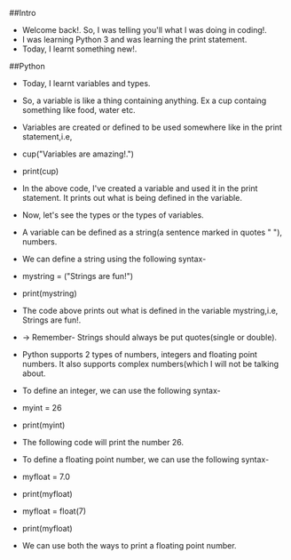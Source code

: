 ##Intro

- Welcome back!. So, I was telling you'll what I was doing in coding!.
- I was learning Python 3 and was learning the print statement.
- Today, I learnt something new!.

##Python

- Today, I learnt variables and types.
- So, a variable is like a thing containing anything. Ex a cup containg something like food, water etc.
- Variables are created or defined to be used somewhere like in the print statement,i.e, 

- cup("Variables are amazing!.")
- print(cup)

- In the above code, I've created a variable and used it in the print statement. It prints out what is being defined in the variable.

- Now, let's see the types or the types of variables.
- A variable can be defined as a string(a sentence marked in quotes " "), numbers.
- We can define a string using the following syntax-

- mystring = ("Strings are fun!")
- print(mystring)

- The code above prints out what is defined in the variable mystring,i.e, Strings are fun!.
- -> Remember- Strings should always be put quotes(single or double).

- Python supports 2 types of numbers, integers and floating point numbers. It also supports complex numbers(which I will not be talking about.
- To define an integer, we can use the following syntax-

- myint = 26
- print(myint)

- The following code will print the number 26.

- To define a floating point number, we can use the following syntax-

- myfloat = 7.0
- print(myfloat)
- myfloat = float(7)
- print(myfloat)

- We can use both the ways to print a floating point number.
